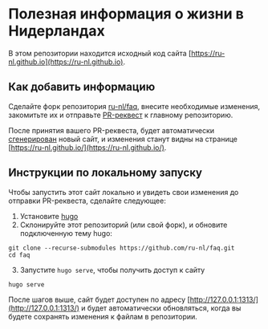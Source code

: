 # Полезная информация о жизни в Нидерландах

В этом репозитории находится исходный код сайта [https://ru-nl.github.io](https://ru-nl.github.io).

## Как добавить информацию

Сделайте форк репозитория [ru-nl/faq](https://github.com/ru-nl/faq), внесите необходимые изменения,
закомитьте их и отправьте [PR-реквест](https://github.com/ru-nl/faq/pulls) к главному репозиторию.

После принятия вашего PR-реквеста, будет автоматически [сгенерирован](https://github.com/ru-nl/ru-nl.github.io)
новый сайт, и изменения станут видны на странице [https://ru-nl.github.io/](https://ru-nl.github.io/).

## Инструкции по локальному запуску

Чтобы запустить этот сайт локально и увидеть свои изменения до отправки PR-реквеста,
сделайте следующее:

1. Установите [hugo](https://gohugo.io/getting-started/installing/)
2. Склонируйте этот репозиторий (или свой форк), и обновите подключенную тему hugo:

  ```
  git clone --recurse-submodules https://github.com/ru-nl/faq.git
  cd faq
  ```
3. Запустите `hugo serve`, чтобы получить доступ к сайту

  ```
  hugo serve
  ```

После шагов выше, сайт будет доступен по адресу [http://127.0.0.1:1313/](http://127.0.0.1:1313/)
и будет автоматически обновляться, когда вы будете сохранять изменения к файлам в репозитории.
